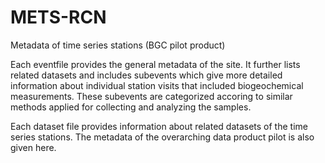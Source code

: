 # METS-RCN
Metadata of time series stations (BGC pilot product)

Each eventfile provides the general metadata of the site. It further lists related datasets and includes subevents which give more detailed information about individual station visits that included biogeochemical measurements.
These subevents are categorized accoring to similar methods applied for collecting and analyzing the samples. 


Each dataset file provides information about related datasets of the time series stations. The metadata of the overarching data product pilot is also given here.
